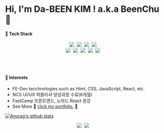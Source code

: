 # Hi, I'm Da-BEEN KIM ! a.k.a BeenChu 👋

#### 📌 Tech Stack 

<div align="center">
    <img src="https://img.shields.io/badge/HTML5-E34F26?style=flat-square&logo=HTML5&logoColor=white"/>&nbsp
    <img src="https://img.shields.io/badge/CSS3-43B02A?style=flat-square&logo=CSS3&logoColor=white"/>&nbsp
    <img src="https://img.shields.io/badge/Sass-CC6699?style=flat-square&logo=Sass&logoColor=white"/>&nbsp
    <img src="https://img.shields.io/badge/Bootstrap-302683?style=flat-square&logo=Bootstrap&logoColor=white"/><br>
    <img src="https://img.shields.io/badge/JavaScript-F7DF1E?style=flat-square&logo=JavaScript&logoColor=white"/>&nbsp
    <img src="https://img.shields.io/badge/React-61DAFB?style=flat-square&logo=React&logoColor=black"/>&nbsp
    <img src="https://img.shields.io/badge/TypeScript-3178C6?style=flat-square&logo=TypeScript&logoColor=white"/>&nbsp
    <img src="https://img.shields.io/badge/Webpack-006272?style=flat-square&logo=Webpack&logoColor=white"/>&nbsp
    <img src="https://img.shields.io/badge/Adobe-F40D12?style=flat-square&logo=Adobe&logoColor=white"/>
</div>

<br><br>

#### 🔐 Interests 
* FE-Dev tecchnologies such as Html, CSS, JavaScript, React, etc.
* NCS UI/UX 퍼블리셔 양성과정 수료(6개월) 
* FastCamp 프론트엔드, 노마드 React 완강 
* See More 👾 [click my portfolio.](https://www.dothome.com/dabiinii/) 👀

[![Anurag's github stats](https://github-readme-stats.vercel.app/api/top-langs/?username=anuraghazra&layout=compact)](https://github.com/anuraghazra/github-readme-stats)

<div align="center">
    <a href="https://www.instagram.com/on_db" blank ><img src="https://img.shields.io/badge/Instagram-FF3366?style=flat-square&logo=Instagram&logoColor=white"/></a>&nbsp
    <a href="mailto:hobak0278@gmail.com" blank><img src="https://img.shields.io/badge/Gmail-4285F4?style=flat-square&logo=Gmail&logoColor=white"/></a>
</div>
